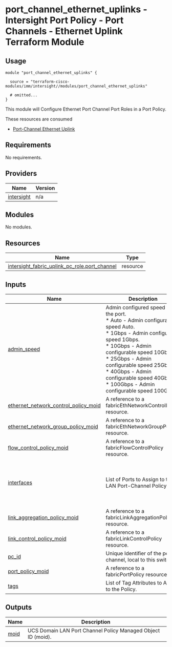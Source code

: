 # port_channel_ethernet_uplinks - Intersight Port Policy - Port Channels - Ethernet Uplink Terraform Module

## Usage

```hcl
module "port_channel_ethernet_uplinks" {

  source = "terraform-cisco-modules/imm/intersight//modules/port_channel_ethernet_uplinks"

  # omitted...
}
```

This module will Configure Ethernet Port Channel Port Roles in a Port Policy.

These resources are consumed

* [Port-Channel Ethernet Uplink](https://registry.terraform.io/providers/CiscoDevNet/intersight/latest/docs/resources/fabric_uplink_pc_role)

<!-- BEGINNING OF PRE-COMMIT-TERRAFORM DOCS HOOK -->
## Requirements

No requirements.

## Providers

| Name | Version |
|------|---------|
| <a name="provider_intersight"></a> [intersight](#provider\_intersight) | n/a |

## Modules

No modules.

## Resources

| Name | Type |
|------|------|
| [intersight_fabric_uplink_pc_role.port_channel](https://registry.terraform.io/providers/CiscoDevNet/intersight/latest/docs/resources/fabric_uplink_pc_role) | resource |

## Inputs

| Name | Description | Type | Default | Required |
|------|-------------|------|---------|:--------:|
| <a name="input_admin_speed"></a> [admin\_speed](#input\_admin\_speed) | Admin configured speed for the port.<br>* Auto - Admin configurable speed Auto.<br>* 1Gbps - Admin configurable speed 1Gbps.<br>* 10Gbps - Admin configurable speed 10Gbps.<br>* 25Gbps - Admin configurable speed 25Gbps.<br>* 40Gbps - Admin configurable speed 40Gbps.<br>* 100Gbps - Admin configurable speed 100Gbps. | `string` | `"Auto"` | no |
| <a name="input_ethernet_network_control_policy_moid"></a> [ethernet\_network\_control\_policy\_moid](#input\_ethernet\_network\_control\_policy\_moid) | A reference to a fabricEthNetworkControlPolicy resource. | `set(string)` | `[]` | no |
| <a name="input_ethernet_network_group_policy_moid"></a> [ethernet\_network\_group\_policy\_moid](#input\_ethernet\_network\_group\_policy\_moid) | A reference to a fabricEthNetworkGroupPolicy resource. | `set(string)` | `[]` | no |
| <a name="input_flow_control_policy_moid"></a> [flow\_control\_policy\_moid](#input\_flow\_control\_policy\_moid) | A reference to a fabricFlowControlPolicy resource. | `set(string)` | `[]` | no |
| <a name="input_interfaces"></a> [interfaces](#input\_interfaces) | List of Ports to Assign to the LAN Port-Channel Policy. | <pre>list(object(<br>    {<br>      breakout_port_id = optional(number)<br>      port_id          = number<br>      slot_id          = number<br>    }<br>  ))</pre> | `[]` | no |
| <a name="input_link_aggregation_policy_moid"></a> [link\_aggregation\_policy\_moid](#input\_link\_aggregation\_policy\_moid) | A reference to a fabricLinkAggregationPolicy resource. | `set(string)` | `[]` | no |
| <a name="input_link_control_policy_moid"></a> [link\_control\_policy\_moid](#input\_link\_control\_policy\_moid) | A reference to a fabricLinkControlPolicy resource. | `set(string)` | `[]` | no |
| <a name="input_pc_id"></a> [pc\_id](#input\_pc\_id) | Unique Identifier of the port-channel, local to this switch. | `string` | `49` | no |
| <a name="input_port_policy_moid"></a> [port\_policy\_moid](#input\_port\_policy\_moid) | A reference to a fabricPortPolicy resource. | `string` | n/a | yes |
| <a name="input_tags"></a> [tags](#input\_tags) | List of Tag Attributes to Assign to the Policy. | `list(map(string))` | `[]` | no |

## Outputs

| Name | Description |
|------|-------------|
| <a name="output_moid"></a> [moid](#output\_moid) | UCS Domain LAN Port Channel Policy Managed Object ID (moid). |
<!-- END OF PRE-COMMIT-TERRAFORM DOCS HOOK -->
